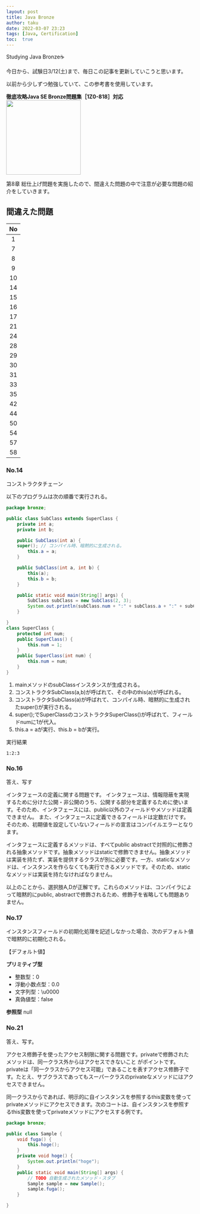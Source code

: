 ```yaml
---
layout: post
title: Java Bronze
author: taku
date: 2022-03-07 23:23
tags: [Java, Certification]
toc:  true
---
```


Studying Java Bronze☕

今日から、試験日3/12(土)まで、毎日この記事を更新していこうと思います。

以前から少しずつ勉強していて、この参考書を使用しています。


**徹底攻略Java SE Bronze問題集［1Z0-818］対応**
<img src="https://img.ips.co.jp/ij/19/1119101075/1119101075-520x.jpg" width="200px">

第8章 総仕上げ問題を実施したので、間違えた問題の中で注意が必要な問題の紹介をしていきます。

## 間違えた問題

|  No  |
| :--: |
|  1  |
|  7  |
|  8  |
|  9  |
|  10  |
|  14  |
|  15  |
|  16  |
|  17  |
|  21  |
|  24  |
|  28  |
|  29  |
|  30  |
|  31  |
|  33  |
|  35  |
|  42  |
|  44  |
|  50  |
|  54  |
|  57  |
|  58  |

### No.14

コンストラクタチェーン

以下のプログラムは次の順番で実行される。

```java
package bronze;

public class SubClass extends SuperClass {
	private int a;
	private int b;

	public SubClass(int a) {
    super(); // コンパイル時、暗黙的に生成される。
		this.a = a;
	}

	public SubClass(int a, int b) {
		this(a);
		this.b = b;
	}

	public static void main(String[] args) {
		SubClass subClass = new SubClass(2, 3);
		System.out.println(subClass.num + ":" + subClass.a + ":" + subClass.b);
	}

}
class SuperClass {
	protected int num;
	public SuperClass() {
		this.num = 1;
	}
	public SuperClass(int num) {
		this.num = num;
	}
}
```

1. mainメソッドのsubClassインスタンスが生成される。
2. コンストラクタSubClass(a,b)が呼ばれて、その中のthis(a)が呼ばれる。
3. コンストラクタSubClass(a)が呼ばれて、コンパイル時、暗黙的に生成されたsuper()が実行される。
4. super();でSuperClassのコンストラクタSuperClass()が呼ばれて、フィールドnumに1が代入。
5. this.a = aが実行、this.b = bが実行。


実行結果
```
1:2:3
```

### No.16

答え、写す


インタフェースの定義に関する問題です。
インタフェースは、情報隠蔽を実現するために分けた公開・非公開のうち、公開する部分を定義するために使います。そのため、インタフェースには、public以外のフィールドやメソッドは定義できません。
また、インタフェースに定義できるフィールドは定数だけです。そのため、初期値を設定していないフィールドの宣言はコンパイルエラーとなります。


インタフェースに定義するメソッドは、すべてpublic abstractで対照的に修飾される抽象メソッドです。抽象メソッドはstaticで修飾できません。抽象メソッドは実装を持たず、実装を提供するクラスが別に必要です。一方、staticなメソッドは、インスタンスを作らなくても実行できるメソッドです。そのため、staticなメソッドは実装を持たなければなりません。


以上のことから、選択肢A,Dが正解です。これらのメソッドは、コンパイラによって暗黙的にpublic, abstractで修飾されるため、修飾子を省略しても問題ありません。

### No.17

インスタンスフィールドの初期化処理を記述しなかった場合、次のデフォルト値で暗黙的に初期化される。

【デフォルト値】

**プリミティブ型**
- 整数型：0
- 浮動小数点型：0.0
- 文字列型：\u0000
- 真偽値型：false

**参照型**
null


### No.21

答え、写す。


アクセス修飾子を使ったアクセス制限に関する問題です。privateで修飾されたメソッドは、同一クラス外からはアクセスできないこと
がポイントです。privateは「同一クラスからアクセス可能」であることを表すアクセス修飾子です。たとえ、サブクラスであってもスーパークラスのprivateなメソッドにはアクセスできません。

同一クラスからであれば、明示的に自インスタンスを参照するthis変数を使ってprivateメソッドにアクセスできます。次のコートは、自インスタンスを参照するthis変数を使ってprivateメソッドにアクセスする例です。

```java
package bronze;

public class Sample {
	void fuga() {
		this.hoge();
	}
	private void hoge() {
		System.out.println("hoge");
	}
	public static void main(String[] args) {
		// TODO 自動生成されたメソッド・スタブ
		Sample sample = new Sample();
		sample.fuga();
	}

}
```